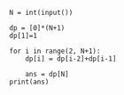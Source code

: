     N = int(input())

    dp = [0]*(N+1)
    dp[1]=1

    for i in range(2, N+1):
        dp[i] = dp[i-2]+dp[i-1]

        ans = dp[N]
    print(ans)